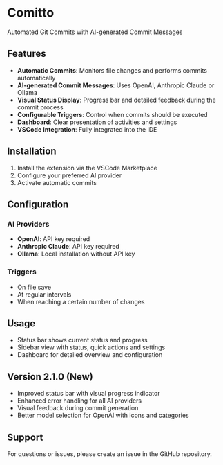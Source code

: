 # Comitto

Automated Git Commits with AI-generated Commit Messages

## Features

- **Automatic Commits**: Monitors file changes and performs commits automatically
- **AI-generated Commit Messages**: Uses OpenAI, Anthropic Claude or Ollama
- **Visual Status Display**: Progress bar and detailed feedback during the commit process
- **Configurable Triggers**: Control when commits should be executed
- **Dashboard**: Clear presentation of activities and settings
- **VSCode Integration**: Fully integrated into the IDE

## Installation

1. Install the extension via the VSCode Marketplace
2. Configure your preferred AI provider
3. Activate automatic commits

## Configuration

### AI Providers

- **OpenAI**: API key required
- **Anthropic Claude**: API key required
- **Ollama**: Local installation without API key

### Triggers

- On file save
- At regular intervals
- When reaching a certain number of changes

## Usage

- Status bar shows current status and progress
- Sidebar view with status, quick actions and settings
- Dashboard for detailed overview and configuration

## Version 2.1.0 (New)

- Improved status bar with visual progress indicator
- Enhanced error handling for all AI providers
- Visual feedback during commit generation
- Better model selection for OpenAI with icons and categories

## Support

For questions or issues, please create an issue in the GitHub repository.

